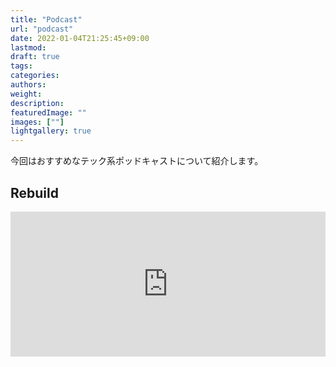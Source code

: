 ```yaml
---
title: "Podcast"
url: "podcast"
date: 2022-01-04T21:25:45+09:00
lastmod:
draft: true
tags:
categories:
authors:
weight:
description:
featuredImage: ""
images: [""]
lightgallery: true
---
```

今回はおすすめなテック系ポッドキャストについて紹介します。

## Rebuild
<iframe src="https://open.spotify.com/embed/show/4zqDMbg9WSpC5l81gJCfEc?utm_source=generator" width="100%" height="232" frameBorder="0" allowfullscreen="" allow="autoplay; clipboard-write; encrypted-media; fullscreen; picture-in-picture"></iframe>